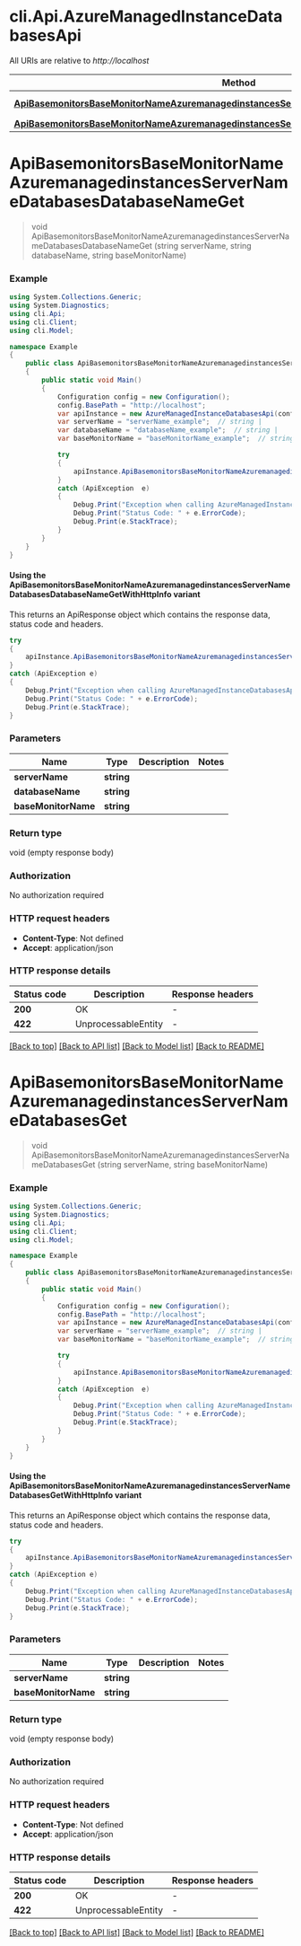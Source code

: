 # cli.Api.AzureManagedInstanceDatabasesApi

All URIs are relative to *http://localhost*

| Method | HTTP request | Description |
|--------|--------------|-------------|
| [**ApiBasemonitorsBaseMonitorNameAzuremanagedinstancesServerNameDatabasesDatabaseNameGet**](AzureManagedInstanceDatabasesApi.md#apibasemonitorsbasemonitornameazuremanagedinstancesservernamedatabasesdatabasenameget) | **GET** /api/basemonitors/{baseMonitorName}/azuremanagedinstances/{serverName}/databases/{databaseName} |  |
| [**ApiBasemonitorsBaseMonitorNameAzuremanagedinstancesServerNameDatabasesGet**](AzureManagedInstanceDatabasesApi.md#apibasemonitorsbasemonitornameazuremanagedinstancesservernamedatabasesget) | **GET** /api/basemonitors/{baseMonitorName}/azuremanagedinstances/{serverName}/databases |  |

<a id="apibasemonitorsbasemonitornameazuremanagedinstancesservernamedatabasesdatabasenameget"></a>
# **ApiBasemonitorsBaseMonitorNameAzuremanagedinstancesServerNameDatabasesDatabaseNameGet**
> void ApiBasemonitorsBaseMonitorNameAzuremanagedinstancesServerNameDatabasesDatabaseNameGet (string serverName, string databaseName, string baseMonitorName)



### Example
```csharp
using System.Collections.Generic;
using System.Diagnostics;
using cli.Api;
using cli.Client;
using cli.Model;

namespace Example
{
    public class ApiBasemonitorsBaseMonitorNameAzuremanagedinstancesServerNameDatabasesDatabaseNameGetExample
    {
        public static void Main()
        {
            Configuration config = new Configuration();
            config.BasePath = "http://localhost";
            var apiInstance = new AzureManagedInstanceDatabasesApi(config);
            var serverName = "serverName_example";  // string | 
            var databaseName = "databaseName_example";  // string | 
            var baseMonitorName = "baseMonitorName_example";  // string | 

            try
            {
                apiInstance.ApiBasemonitorsBaseMonitorNameAzuremanagedinstancesServerNameDatabasesDatabaseNameGet(serverName, databaseName, baseMonitorName);
            }
            catch (ApiException  e)
            {
                Debug.Print("Exception when calling AzureManagedInstanceDatabasesApi.ApiBasemonitorsBaseMonitorNameAzuremanagedinstancesServerNameDatabasesDatabaseNameGet: " + e.Message);
                Debug.Print("Status Code: " + e.ErrorCode);
                Debug.Print(e.StackTrace);
            }
        }
    }
}
```

#### Using the ApiBasemonitorsBaseMonitorNameAzuremanagedinstancesServerNameDatabasesDatabaseNameGetWithHttpInfo variant
This returns an ApiResponse object which contains the response data, status code and headers.

```csharp
try
{
    apiInstance.ApiBasemonitorsBaseMonitorNameAzuremanagedinstancesServerNameDatabasesDatabaseNameGetWithHttpInfo(serverName, databaseName, baseMonitorName);
}
catch (ApiException e)
{
    Debug.Print("Exception when calling AzureManagedInstanceDatabasesApi.ApiBasemonitorsBaseMonitorNameAzuremanagedinstancesServerNameDatabasesDatabaseNameGetWithHttpInfo: " + e.Message);
    Debug.Print("Status Code: " + e.ErrorCode);
    Debug.Print(e.StackTrace);
}
```

### Parameters

| Name | Type | Description | Notes |
|------|------|-------------|-------|
| **serverName** | **string** |  |  |
| **databaseName** | **string** |  |  |
| **baseMonitorName** | **string** |  |  |

### Return type

void (empty response body)

### Authorization

No authorization required

### HTTP request headers

 - **Content-Type**: Not defined
 - **Accept**: application/json


### HTTP response details
| Status code | Description | Response headers |
|-------------|-------------|------------------|
| **200** | OK |  -  |
| **422** | UnprocessableEntity |  -  |

[[Back to top]](#) [[Back to API list]](../README.md#documentation-for-api-endpoints) [[Back to Model list]](../README.md#documentation-for-models) [[Back to README]](../README.md)

<a id="apibasemonitorsbasemonitornameazuremanagedinstancesservernamedatabasesget"></a>
# **ApiBasemonitorsBaseMonitorNameAzuremanagedinstancesServerNameDatabasesGet**
> void ApiBasemonitorsBaseMonitorNameAzuremanagedinstancesServerNameDatabasesGet (string serverName, string baseMonitorName)



### Example
```csharp
using System.Collections.Generic;
using System.Diagnostics;
using cli.Api;
using cli.Client;
using cli.Model;

namespace Example
{
    public class ApiBasemonitorsBaseMonitorNameAzuremanagedinstancesServerNameDatabasesGetExample
    {
        public static void Main()
        {
            Configuration config = new Configuration();
            config.BasePath = "http://localhost";
            var apiInstance = new AzureManagedInstanceDatabasesApi(config);
            var serverName = "serverName_example";  // string | 
            var baseMonitorName = "baseMonitorName_example";  // string | 

            try
            {
                apiInstance.ApiBasemonitorsBaseMonitorNameAzuremanagedinstancesServerNameDatabasesGet(serverName, baseMonitorName);
            }
            catch (ApiException  e)
            {
                Debug.Print("Exception when calling AzureManagedInstanceDatabasesApi.ApiBasemonitorsBaseMonitorNameAzuremanagedinstancesServerNameDatabasesGet: " + e.Message);
                Debug.Print("Status Code: " + e.ErrorCode);
                Debug.Print(e.StackTrace);
            }
        }
    }
}
```

#### Using the ApiBasemonitorsBaseMonitorNameAzuremanagedinstancesServerNameDatabasesGetWithHttpInfo variant
This returns an ApiResponse object which contains the response data, status code and headers.

```csharp
try
{
    apiInstance.ApiBasemonitorsBaseMonitorNameAzuremanagedinstancesServerNameDatabasesGetWithHttpInfo(serverName, baseMonitorName);
}
catch (ApiException e)
{
    Debug.Print("Exception when calling AzureManagedInstanceDatabasesApi.ApiBasemonitorsBaseMonitorNameAzuremanagedinstancesServerNameDatabasesGetWithHttpInfo: " + e.Message);
    Debug.Print("Status Code: " + e.ErrorCode);
    Debug.Print(e.StackTrace);
}
```

### Parameters

| Name | Type | Description | Notes |
|------|------|-------------|-------|
| **serverName** | **string** |  |  |
| **baseMonitorName** | **string** |  |  |

### Return type

void (empty response body)

### Authorization

No authorization required

### HTTP request headers

 - **Content-Type**: Not defined
 - **Accept**: application/json


### HTTP response details
| Status code | Description | Response headers |
|-------------|-------------|------------------|
| **200** | OK |  -  |
| **422** | UnprocessableEntity |  -  |

[[Back to top]](#) [[Back to API list]](../README.md#documentation-for-api-endpoints) [[Back to Model list]](../README.md#documentation-for-models) [[Back to README]](../README.md)

